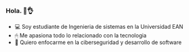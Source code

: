 ### Hola. 🧐👌



- 💻 Soy estudiante de Ingenieria de sistemas en la Universidad EAN 
- 🖱 Me apasiona todo lo relacionado con la tecnologia 
- 🔐 Quiero enfocarme en la ciberseguridad y desarrollo de software 
